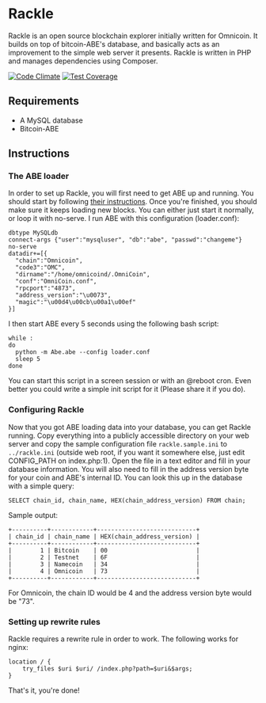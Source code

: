 # Rackle
Rackle is an open source blockchain explorer initially written for Omnicoin. It builds on top of bitcoin-ABE's database, and basically acts as an improvement to the simple web server it presents. Rackle is written in PHP and manages dependencies using Composer.

[![Code Climate](https://codeclimate.com/github/DoctorBlue/Rackle/badges/gpa.svg)](https://codeclimate.com/github/DoctorBlue/Rackle) [![Test Coverage](https://codeclimate.com/github/DoctorBlue/Rackle/badges/coverage.svg)](https://codeclimate.com/github/DoctorBlue/Rackle)

## Requirements
- A MySQL database
- Bitcoin-ABE

## Instructions
### The ABE loader
In order to set up Rackle, you will first need to get ABE up and running. You should start by following [their instructions](https://github.com/bitcoin-abe/bitcoin-abe). Once you're finished, you should make sure it keeps loading new blocks. You can either just start it normally, or loop it with no-serve. I run ABE with this configuration (loader.conf):

    dbtype MySQLdb
    connect-args {"user":"mysqluser", "db":"abe", "passwd":"changeme"}
    no-serve
    datadir+=[{
      "chain":"Omnicoin",
      "code3":"OMC",
      "dirname":"/home/omnicoind/.OmniCoin",
      "conf":"OmniCoin.conf",
      "rpcport":"4873",
      "address_version":"\u0073",
      "magic":"\u00d4\u00cb\u00a1\u00ef"
    }]

I then start ABE every 5 seconds using the following bash script:

    while :
    do
      python -m Abe.abe --config loader.conf
      sleep 5
    done

You can start this script in a screen session or with an @reboot cron. Even better you could write a simple init script for it (Please share it if you do).

### Configuring Rackle
Now that you got ABE loading data into your database, you can get Rackle running. Copy everything into a publicly accessible directory on your web server and copy the sample configuration file `rackle.sample.ini` to `../rackle.ini` (outside web root, if you want it somewhere else, just edit CONFIG_PATH on index.php:1). Open the file in a text editor and fill in your database information. You will also need to fill in the address version byte for your coin and ABE's internal ID. You can look this up in the database with a simple query:

    SELECT chain_id, chain_name, HEX(chain_address_version) FROM chain;

Sample output:

    +----------+------------+----------------------------+
    | chain_id | chain_name | HEX(chain_address_version) |
    +----------+------------+----------------------------+
    |        1 | Bitcoin    | 00                         |
    |        2 | Testnet    | 6F                         |
    |        3 | Namecoin   | 34                         |
    |        4 | Omnicoin   | 73                         |
    +----------+------------+----------------------------+

For Omnicoin, the chain ID would be 4 and the address version byte would be "73".

### Setting up rewrite rules
Rackle requires a rewrite rule in order to work. The following works for nginx:

	location / {
		try_files $uri $uri/ /index.php?path=$uri&$args;
	}

That's it, you're done!